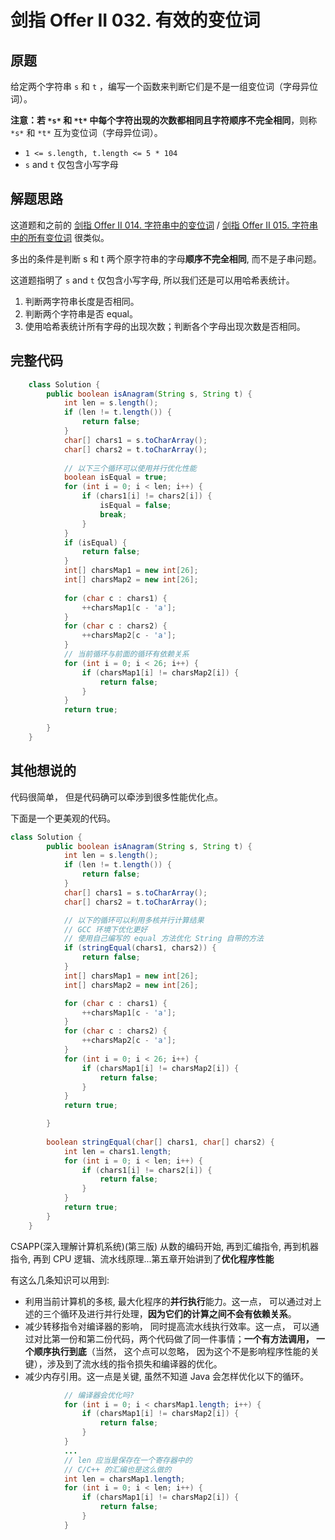 # 剑指 Offer II 032. 有效的变位词



## 原题

给定两个字符串 `s` 和 `t` ，编写一个函数来判断它们是不是一组变位词（字母异位词）。

**注意：**若 `*s*` 和 `*t*` 中每个字符出现的次数都相同且**字符顺序不完全相同**，则称 `*s*` 和 `*t*` 互为变位词（字母异位词）。

- `1 <= s.length, t.length <= 5 * 104`
- `s` and `t` 仅包含小写字母

 

## 解题思路

这道题和之前的 [剑指 Offer II 014. 字符串中的变位词](https://leetcode-cn.com/problems/MPnaiL/) / [剑指 Offer II 015. 字符串中的所有变位词](https://leetcode-cn.com/problems/VabMRr/) 很类似。

多出的条件是判断 s 和 t 两个原字符串的字母**顺序不完全相同**, 而不是子串问题。

这道题指明了 `s` and `t` 仅包含小写字母, 所以我们还是可以用哈希表统计。

1. 判断两字符串长度是否相同。
2. 判断两个字符串是否 equal。
3. 使用哈希表统计所有字母的出现次数；判断各个字母出现次数是否相同。



## 完整代码

```java
	class Solution {
		public boolean isAnagram(String s, String t) {
			int len = s.length();
			if (len != t.length()) {
				return false;
			}
			char[] chars1 = s.toCharArray();
			char[] chars2 = t.toCharArray();
			
			// 以下三个循环可以使用并行优化性能
			boolean isEqual = true;
			for (int i = 0; i < len; i++) {
				if (chars1[i] != chars2[i]) {
					isEqual = false;
					break;
				}
			}
			if (isEqual) {
				return false;
			}
			int[] charsMap1 = new int[26];
			int[] charsMap2 = new int[26];
			
			for (char c : chars1) {
				++charsMap1[c - 'a'];
			}
			for (char c : chars2) {
				++charsMap2[c - 'a'];
			}
            // 当前循环与前面的循环有依赖关系
			for (int i = 0; i < 26; i++) {
				if (charsMap1[i] != charsMap2[i]) {
					return false;
				}
			}
			return true;

		}
	}

```



## 其他想说的

代码很简单， 但是代码确可以牵涉到很多性能优化点。

下面是一个更美观的代码。

```java
class Solution {
		public boolean isAnagram(String s, String t) {
			int len = s.length();
			if (len != t.length()) {
				return false;
			}
			char[] chars1 = s.toCharArray();
			char[] chars2 = t.toCharArray();

			// 以下的循环可以利用多核并行计算结果
			// GCC 环境下优化更好
			// 使用自己编写的 equal 方法优化 String 自带的方法 
			if (stringEqual(chars1, chars2)) {
				return false;
			}
			int[] charsMap1 = new int[26];
			int[] charsMap2 = new int[26];

			for (char c : chars1) {
				++charsMap1[c - 'a'];
			}
			for (char c : chars2) {
				++charsMap2[c - 'a'];
			}
			for (int i = 0; i < 26; i++) {
				if (charsMap1[i] != charsMap2[i]) {
					return false;
				}
			}
			return true;

		}
		
		boolean stringEqual(char[] chars1, char[] chars2) {
			int len = chars1.length;
			for (int i = 0; i < len; i++) {
				if (chars1[i] != chars2[i]) {
					return false;
				}
			}
			return true;
		}
	}
```

CSAPP(深入理解计算机系统)(第三版) 从数的编码开始, 再到汇编指令, 再到机器指令, 再到 CPU 逻辑、流水线原理...第五章开始讲到了**优化程序性能**

有这么几条知识可以用到: 

- 利用当前计算机的多核, 最大化程序的**并行执行**能力。这一点， 可以通过对上述的三个循环及进行并行处理，**因为它们的计算之间不会有依赖关系**。
- 减少转移指令对编译器的影响， 同时提高流水线执行效率。这一点， 可以通过对比第一份和第二份代码，两个代码做了同一件事情；**一个有方法调用， 一个顺序执行到底**（当然， 这个点可以忽略， 因为这个不是影响程序性能的关键），涉及到了流水线的指令损失和编译器的优化。
- 减少内存引用。这一点是关键, 虽然不知道 Java 会怎样优化以下的循环。

```java
			// 编译器会优化吗?
			for (int i = 0; i < charsMap1.length; i++) {
				if (charsMap1[i] != charsMap2[i]) {
					return false;
				}
			}
			...
            // len 应当是保存在一个寄存器中的
            // C/C++ 的汇编也是这么做的
            int len = charsMap1.length;
            for (int i = 0; i < len; i++) {
				if (charsMap1[i] != charsMap2[i]) {
					return false;
				}
			}    
```



